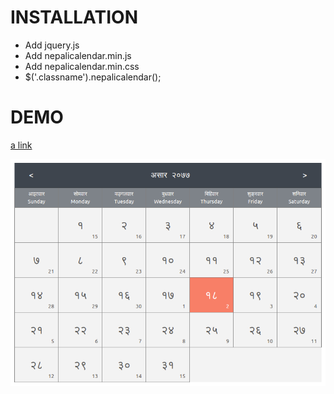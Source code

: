 # INSTALLATION

- Add jquery.js
- Add nepalicalendar.min.js 
- Add nepalicalendar.min.css 
- $('.classname').nepalicalendar();

# DEMO
[a link](https://codexen.github.io/nepali-calendar/index.html)

![Nepali datepicker](https://github.com/codexen/nepali-calendar/blob/master/demo.png "Nepali calendar")
